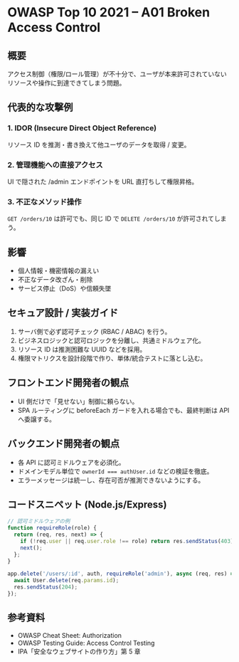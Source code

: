 # OWASP Top 10 2021 – A01 Broken Access Control

## 概要
アクセス制御（権限/ロール管理）が不十分で、ユーザが本来許可されていないリソースや操作に到達できてしまう問題。

## 代表的な攻撃例
### 1. IDOR (Insecure Direct Object Reference)
リソース ID を推測・書き換えて他ユーザのデータを取得 / 変更。

### 2. 管理機能への直接アクセス
UI で隠された /admin エンドポイントを URL 直打ちして権限昇格。

### 3. 不正なメソッド操作
`GET /orders/10` は許可でも、同じ ID で `DELETE /orders/10` が許可されてしまう。

## 影響
- 個人情報・機密情報の漏えい
- 不正なデータ改ざん・削除
- サービス停止（DoS）や信頼失墜

## セキュア設計 / 実装ガイド
1. サーバ側で必ず認可チェック (RBAC / ABAC) を行う。
2. ビジネスロジックと認可ロジックを分離し、共通ミドルウェア化。
3. リソース ID は推測困難な UUID などを採用。
4. 権限マトリクスを設計段階で作り、単体/統合テストに落とし込む。

## フロントエンド開発者の観点
- UI 側だけで「見せない」制御に頼らない。
- SPA ルーティングに beforeEach ガードを入れる場合でも、最終判断は API へ委譲する。

## バックエンド開発者の観点
- 各 API に認可ミドルウェアを必須化。
- ドメインモデル単位で `ownerId === authUser.id` などの検証を徹底。
- エラーメッセージは統一し、存在可否が推測できないようにする。

## コードスニペット (Node.js/Express)
```js
// 認可ミドルウェアの例
function requireRole(role) {
  return (req, res, next) => {
    if (!req.user || req.user.role !== role) return res.sendStatus(403);
    next();
  };
}

app.delete('/users/:id', auth, requireRole('admin'), async (req, res) => {
  await User.delete(req.params.id);
  res.sendStatus(204);
});
```

## 参考資料
- OWASP Cheat Sheet: Authorization
- OWASP Testing Guide: Access Control Testing
- IPA「安全なウェブサイトの作り方」第 5 章
